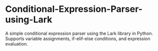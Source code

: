 # Conditional-Expression-Parser-using-Lark
A simple conditional expression parser using the Lark library in Python. Supports variable assignments, if-elif-else conditions, and expression evaluation.
